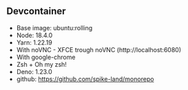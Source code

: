 ## Devcontainer

- Base image: ubuntu:rolling
- Node: 18.4.0
- Yarn: 1.22.19
- With noVNC - XFCE trough noVNC (http://localhost:6080)
- With google-chrome
- Zsh + Oh my zsh!
- Deno: 1.23.0
- github: https://github.com/spike-land/monorepo
